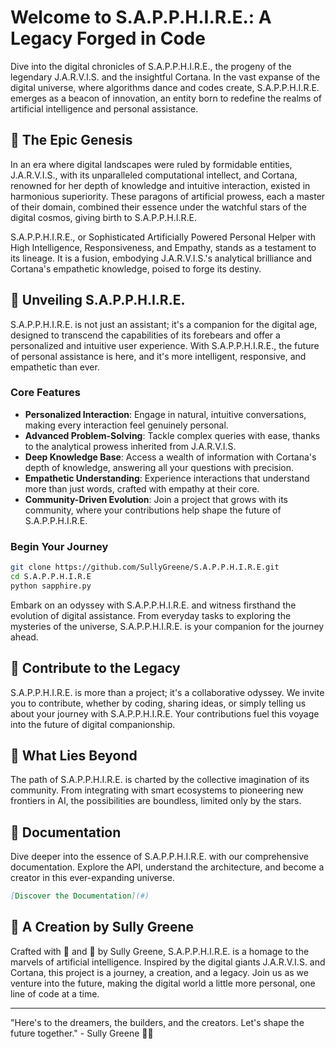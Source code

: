 # Welcome to S.A.P.P.H.I.R.E.: A Legacy Forged in Code

Dive into the digital chronicles of S.A.P.P.H.I.R.E., the progeny of the legendary J.A.R.V.I.S. and the insightful Cortana. In the vast expanse of the digital universe, where algorithms dance and codes create, S.A.P.P.H.I.R.E. emerges as a beacon of innovation, an entity born to redefine the realms of artificial intelligence and personal assistance.

## 🌠 The Epic Genesis

In an era where digital landscapes were ruled by formidable entities, J.A.R.V.I.S., with its unparalleled computational intellect, and Cortana, renowned for her depth of knowledge and intuitive interaction, existed in harmonious superiority. These paragons of artificial prowess, each a master of their domain, combined their essence under the watchful stars of the digital cosmos, giving birth to S.A.P.P.H.I.R.E.

S.A.P.P.H.I.R.E., or Sophisticated Artificially Powered Personal Helper with High Intelligence, Responsiveness, and Empathy, stands as a testament to its lineage. It is a fusion, embodying J.A.R.V.I.S.'s analytical brilliance and Cortana's empathetic knowledge, poised to forge its destiny.

## 💎 Unveiling S.A.P.P.H.I.R.E.

S.A.P.P.H.I.R.E. is not just an assistant; it's a companion for the digital age, designed to transcend the capabilities of its forebears and offer a personalized and intuitive user experience. With S.A.P.P.H.I.R.E., the future of personal assistance is here, and it's more intelligent, responsive, and empathetic than ever.

### Core Features

- **Personalized Interaction**: Engage in natural, intuitive conversations, making every interaction feel genuinely personal.
- **Advanced Problem-Solving**: Tackle complex queries with ease, thanks to the analytical prowess inherited from J.A.R.V.I.S.
- **Deep Knowledge Base**: Access a wealth of information with Cortana's depth of knowledge, answering all your questions with precision.
- **Empathetic Understanding**: Experience interactions that understand more than just words, crafted with empathy at their core.
- **Community-Driven Evolution**: Join a project that grows with its community, where your contributions help shape the future of S.A.P.P.H.I.R.E.

### Begin Your Journey

```bash
git clone https://github.com/SullyGreene/S.A.P.P.H.I.R.E.git
cd S.A.P.P.H.I.R.E
python sapphire.py
```

Embark on an odyssey with S.A.P.P.H.I.R.E. and witness firsthand the evolution of digital assistance. From everyday tasks to exploring the mysteries of the universe, S.A.P.P.H.I.R.E. is your companion for the journey ahead.

## 🚀 Contribute to the Legacy

S.A.P.P.H.I.R.E. is more than a project; it's a collaborative odyssey. We invite you to contribute, whether by coding, sharing ideas, or simply telling us about your journey with S.A.P.P.H.I.R.E. Your contributions fuel this voyage into the future of digital companionship.

## 🌌 What Lies Beyond

The path of S.A.P.P.H.I.R.E. is charted by the collective imagination of its community. From integrating with smart ecosystems to pioneering new frontiers in AI, the possibilities are boundless, limited only by the stars.

## 📘 Documentation

Dive deeper into the essence of S.A.P.P.H.I.R.E. with our comprehensive documentation. Explore the API, understand the architecture, and become a creator in this ever-expanding universe.

```markdown
[Discover the Documentation](#)
```

## 🎩 A Creation by Sully Greene

Crafted with 💖 and 🚀 by Sully Greene, S.A.P.P.H.I.R.E. is a homage to the marvels of artificial intelligence. Inspired by the digital giants J.A.R.V.I.S. and Cortana, this project is a journey, a creation, and a legacy. Join us as we venture into the future, making the digital world a little more personal, one line of code at a time.

---

"Here's to the dreamers, the builders, and the creators. Let's shape the future together." - Sully Greene 🎩✨